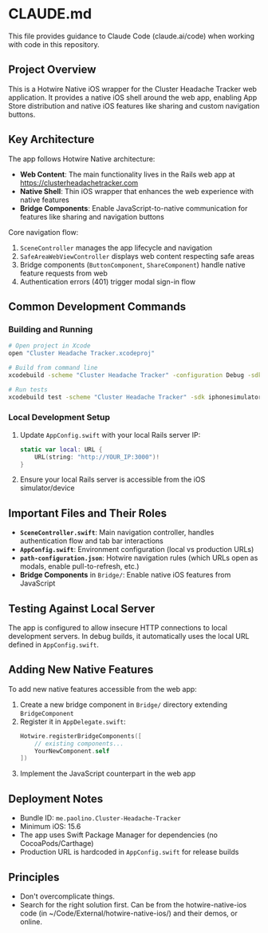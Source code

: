 # CLAUDE.md

This file provides guidance to Claude Code (claude.ai/code) when working with code in this repository.

## Project Overview

This is a Hotwire Native iOS wrapper for the Cluster Headache Tracker web application. It provides a native iOS shell around the web app, enabling App Store distribution and native iOS features like sharing and custom navigation buttons.

## Key Architecture

The app follows Hotwire Native architecture:
- **Web Content**: The main functionality lives in the Rails web app at https://clusterheadachetracker.com
- **Native Shell**: Thin iOS wrapper that enhances the web experience with native features
- **Bridge Components**: Enable JavaScript-to-native communication for features like sharing and navigation buttons

Core navigation flow:
1. `SceneController` manages the app lifecycle and navigation
2. `SafeAreaWebViewController` displays web content respecting safe areas
3. Bridge components (`ButtonComponent`, `ShareComponent`) handle native feature requests from web
4. Authentication errors (401) trigger modal sign-in flow

## Common Development Commands

### Building and Running
```bash
# Open project in Xcode
open "Cluster Headache Tracker.xcodeproj"

# Build from command line
xcodebuild -scheme "Cluster Headache Tracker" -configuration Debug -sdk iphonesimulator

# Run tests
xcodebuild test -scheme "Cluster Headache Tracker" -sdk iphonesimulator -destination 'platform=iOS Simulator,name=iPhone 15'
```

### Local Development Setup
1. Update `AppConfig.swift` with your local Rails server IP:
   ```swift
   static var local: URL {
       URL(string: "http://YOUR_IP:3000")!
   }
   ```
2. Ensure your local Rails server is accessible from the iOS simulator/device

## Important Files and Their Roles

- **`SceneController.swift`**: Main navigation controller, handles authentication flow and tab bar interactions
- **`AppConfig.swift`**: Environment configuration (local vs production URLs)
- **`path-configuration.json`**: Hotwire navigation rules (which URLs open as modals, enable pull-to-refresh, etc.)
- **Bridge Components** in `Bridge/`: Enable native iOS features from JavaScript

## Testing Against Local Server

The app is configured to allow insecure HTTP connections to local development servers. In debug builds, it automatically uses the local URL defined in `AppConfig.swift`.

## Adding New Native Features

To add new native features accessible from the web app:
1. Create a new bridge component in `Bridge/` directory extending `BridgeComponent`
2. Register it in `AppDelegate.swift`:
   ```swift
   Hotwire.registerBridgeComponents([
       // existing components...
       YourNewComponent.self
   ])
   ```
3. Implement the JavaScript counterpart in the web app

## Deployment Notes

- Bundle ID: `me.paolino.Cluster-Headache-Tracker`
- Minimum iOS: 15.6
- The app uses Swift Package Manager for dependencies (no CocoaPods/Carthage)
- Production URL is hardcoded in `AppConfig.swift` for release builds

## Principles

- Don't overcomplicate things.
- Search for the right solution first. Can be from the hotwire-native-ios code (in ~/Code/External/hotwire-native-ios/) and their demos, or online.

